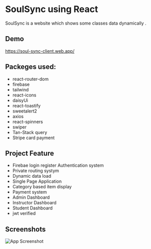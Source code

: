 
# SoulSync using React

SoulSync is a website which shows some classes data dynamically .


## Demo

https://soul-sync-client.web.app/


## Packeges used:

 - react-router-dom
 - firebase
 - tailwind
 - react-icons
 - daisyUi
 - react-toastify
 - sweetalert2
 - axios
 - react-spinners
 - swiper
 - Tan-Stack query
 - Stripe card payment


## Project Feature

- Firebae login register Authentication system
- Private routing systym
- Dynamic data load
- Single Page Application
- Category based item display
- Payment system
- Admin Dashboard
- Instructor Dashboard
- Student Dashboard
- jwt verified
## Screenshots

![App Screenshot](https://i.ibb.co/pJrnfyG/soul-sync.png)

